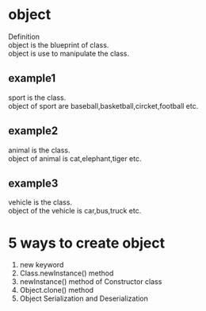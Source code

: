 # object   
    
 Definition   
 object is the blueprint of class.   
 object is use to manipulate the class.  
 
 ## example1    
sport is the class.   
object of sport are baseball,basketball,circket,football etc.   

## example2    
animal is the class.  
object of animal is cat,elephant,tiger etc.   

## example3   
vehicle is the class.  
object of the vehicle is car,bus,truck etc.  

# 5 ways to create object    
1. new keyword  
2. Class.newInstance() method       
3. newInstance() method of Constructor class   
4. Object.clone() method   
5. Object Serialization and Deserialization      
